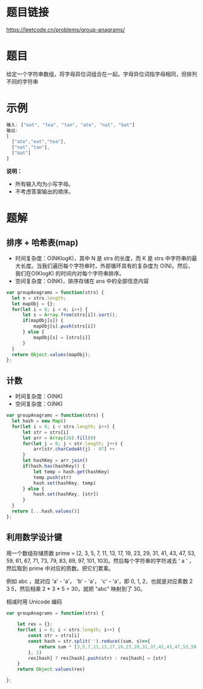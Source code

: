 # 题目链接

https://leetcode.cn/problems/group-anagrams/

# 题目

给定一个字符串数组，将字母异位词组合在一起。字母异位词指字母相同，但排列不同的字符串

# 示例
```js
输入: ["eat", "tea", "tan", "ate", "nat", "bat"]
输出:
[
  ["ate","eat","tea"],
  ["nat","tan"],
  ["bat"]
]
```

**说明：**

- 所有输入均为小写字母。
- 不考虑答案输出的顺序。

# 题解

## 排序 + 哈希表(map)

- 时间复杂度：O(NKlogK)，其中 N 是 strs 的长度，而 K 是 strs 中字符串的最大长度。当我们遍历每个字符串时，外部循环具有的复杂度为 O(N)。然后，我们在O(KlogK) 的时间内对每个字符串排序。  
- 空间复杂度：O(NK)，排序存储在 ans 中的全部信息内容

```js
var groupAnagrams = function(strs) {
  let n = strs.length;
  let mapObj = {};
  for(let i = 0; i < n; i++) {
      let s = Array.from(strs[i]).sort();
      if(mapObj[s]) {
          mapObj[s].push(strs[i])
      } else {
          mapObj[s] = [strs[i]]
      }
  }
  return Object.values(mapObj);
};
```

## 计数

- 时间复杂度：O(NK)
- 空间复杂度：O(NK)

```js
var groupAnagrams = function(strs) {
  let hash = new Map()
  for(let i = 0; i < strs.length; i++) {
      let str = strs[i]
      let arr = Array(26).fill(0)
      for(let j = 0; j < str.length; j++) {
          arr[str.charCodeAt(j) - 97] ++
      }
      let hashKey = arr.join()
      if(hash.has(hashKey)) {
          let temp = hash.get(hashKey)
          temp.push(str)
          hash.set(hashKey, temp)
      } else {
          hash.set(hashKey, [str])
      }
  }
  return [...hash.values()]
};
```

## 利用数学设计键

用一个数组存储质数 prime = [2, 3, 5, 7, 11, 13, 17, 19, 23, 29, 31, 41, 43, 47, 53, 59, 61, 67, 71, 73, 79, 83, 89, 97, 101, 103]。然后每个字符串的字符减去 ' a ' ，然后取到 prime 中对应的质数。把它们累乘。

例如 abc ，就对应 'a' - 'a'， 'b' - 'a'， 'c' - 'a'，即 0, 1, 2，也就是对应素数 2 3 5，然后相乘 2 * 3 * 5 = 30，就把 "abc" 映射到了 30。

相减时用 Unicode 编码

```js
var groupAnagrams = function(strs) {
    
    let res = {};
    for(let i = 0; i < strs.length; i++) {
        const str = strs[i]
        const hash = str.split('').reduce((sum, s)=>{
            return sum * [3,5,7,11,13,17,19,23,29,31,37,41,43,47,53,59,61,67,71,73,79,83,89,97,101,103 ][s.charCodeAt(0) - 97]
        }, 1)
        res[hash] ? res[hash].push(str) : res[hash] = [str]
    }
    return Object.values(res)

};
```

